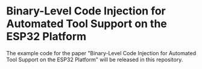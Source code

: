 # Binary-Level Code Injection for Automated Tool Support on the ESP32 Platform

The example code for the paper "Binary-Level Code Injection for Automated Tool Support on the ESP32 Platform" will be released in this repository.
